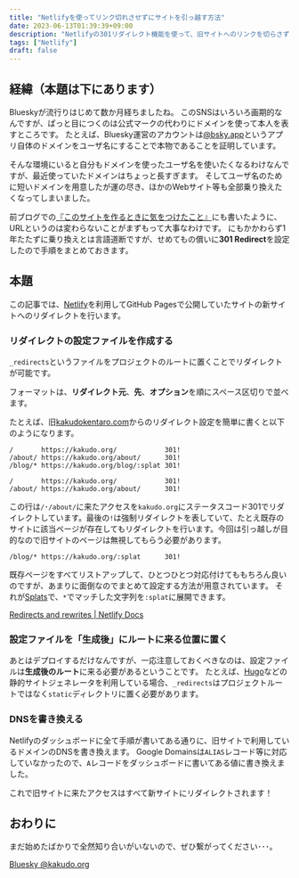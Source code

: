 ```yaml
---
title: "Netlifyを使ってリンク切れさせずにサイトを引っ越す方法"
date: 2023-06-13T01:39:39+09:00
description: "Netlifyの301リダイレクト機能を使って、旧サイトへのリンクを切らさずに引っ越しを実現する"
tags: ["Netlify"]
draft: false
---
```


## 経緯（本題は下にあります）

Blueskyが流行りはじめて数か月経ちましたね。
このSNSはいろいろ画期的なんですが、ぱっと目につくのは公式マークの代わりにドメインを使って本人を表すところです。
たとえば、Bluesky運営のアカウントは[@bsky.app](https://bsky.app/profile/bsky.app)というアプリ自体のドメインをユーザ名にすることで本物であることを証明しています。

そんな環境にいると自分もドメインを使ったユーザ名を使いたくなるわけなんですが、最近使っていたドメインはちょっと長すぎます。
そしてユーザ名のために短いドメインを用意したが運の尽き、ほかのWebサイト等も全部乗り換えたくなってしまいました。

前ブログでの[『このサイトを作るときに気をつけたこと』](https://kakudo.org/blog/3rd-generation-blog/)にも書いたように、URLというのは変わらないことがまずもって大事なわけです。
にもかかわらず1年たたずに乗り換えとは言語道断ですが、せめてもの償いに**301 Redirect**を設定したので手順をまとめておきます。

## 本題

この記事では、[Netlify](https://www.netlify.com/)を利用してGitHub Pagesで公開していたサイトの新サイトへのリダイレクトを行います。

### リダイレクトの設定ファイルを作成する

`_redirects`というファイルをプロジェクトのルートに置くことでリダイレクトが可能です。

フォーマットは、**リダイレクト元**、**先**、**オプション**を順にスペース区切りで並べます。

たとえば、旧[kakudokentaro.com](https://kakudokentaro.com/)からのリダイレクト設定を簡単に書くと以下のようになります。

```
/       https://kakudo.org/            301!
/about/ https://kakudo.org/about/      301!
/blog/* https://kakudo.org/blog/:splat 301!
```

```
/       https://kakudo.org/            301!
/about/ https://kakudo.org/about/      301!
```

この行は`/`･`/about/`に来たアクセスを`kakudo.org`にステータスコード301でリダイレクトしています。最後の`!`は強制リダイレクトを表していて、たとえ既存のサイトに該当ページが存在してもリダイレクトを行います。今回は引っ越しが目的なので旧サイトのページは無視してもらう必要があります。

```
/blog/* https://kakudo.org/:splat      301!
```

既存ページをすべてリストアップして、ひとつひとつ対応付けてももちろん良いのですが、あまりに面倒なのでまとめて設定する方法が用意されています。
それが[Splats](https://docs.netlify.com/routing/redirects/redirect-options/#splats)で、`*`でマッチした文字列を`:splat`に展開できます。

[Redirects and rewrites | Netlify Docs](https://docs.netlify.com/routing/redirects/)

### 設定ファイルを「生成後」にルートに来る位置に置く

あとはデプロイするだけなんですが、一応注意しておくべきなのは、設定ファイルは**生成後のルート**に来る必要があるということです。
たとえば、[Hugo](https://gohugo.io/)などの静的サイトジェネレータを利用している場合、`_redirects`はプロジェクトルートではなく`static`ディレクトリに置く必要があります。

### DNSを書き換える

Netlifyのダッシュボードに全て手順が書いてある通りに、旧サイトで利用しているドメインのDNSを書き換えます。
Google Domainsは`ALIAS`レコード等に対応していなかったので、`A`レコードをダッシュボードに書いてある値に書き換えました。

これで旧サイトに来たアクセスはすべて新サイトにリダイレクトされます！

## おわりに

まだ始めたばかりで全然知り合いがいないので、ぜひ繋がってください･･･。

[Bluesky @kakudo.org](https://bsky.app/profile/kakudo.org)